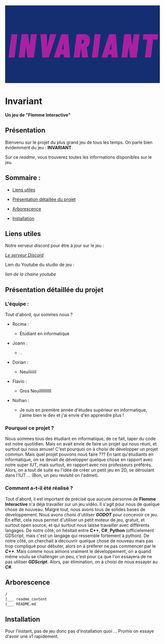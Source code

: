 ![](readme_content/Invariant_banniere.png)

# Invariant

**Un jeu de "Flemme Interactive"**
## Présentation

Bienvenu sur le projet du plus grand jeu de tous les temps. On parle bien évidemment du jeu : **INVARIANT**.

Sur ce *readme*, vous trouverez toutes les informations disponibles sur le jeu. 

## Sommaire :

* [Liens utiles](#liens-utiles)

* [Présentation détaillée du projet](#présentation-détaillée-du-projet)

* [Arborescence](#arborescence)

* [Installation](#installation)
 

## Liens utiles

Notre serveur discord pour être à jour sur le jeu :

[*Le serveur Discord*](https://discord.gg/6NFS93vJ)

Lien du Youtube du studio de jeu :

*lien de la chaine youtube*


## Présentation détaillée du projet

### L'équipe :

Tout d'abord, qui sommes nous ?

* Rocma :
    * Étudiant en informatique 

* Joann :
    * ..

* Dorian :
    * Neuiiiiiiil

* Flavio :
    * Gros Neuilllllllllll

* Nolhan :
    * Je suis en première année d'études supérieur en informatique, j'aime bien le dev et j'ai envie d'en apprendre plus !

### Pourquoi ce projet ?

Nous sommes tous des étudiant en informatique, de ce fait, taper du code est notre quotidien. Mais on avait envie de faire un projet qui nous réuni, et surtout qui nous amuse! C'est pourquoi on à choisi de développer un projet commun. Mais quel projet pouvons nous faire ??? En tant qu'étudiants en informatique, on se devait de développer quelque chose en rapport avec notre super IUT, mais surtout, en rapport avec nos professeurs préférés. Alors, on a tout de suite eu l'idée de créer un petit jeu en 2D, se déroulant dans l'IUT ... (Bon, un peu revisité on l'admet).

### Comment a-t-il été réalisé ?

Tout d'abord, il est important de précisé que aucune personne de **Flemme Interactive** n'a déjà travailler sur un jeu vidéo. Il s'agit pour nous de quelque chose de nouveau. Malgré tout, nous avons tous de solides bases de développement. Nous avons choisi d'utiliser ***GODOT*** pour concevoir ce jeu. En effet, cela nous permet d'utiliser un petit moteur de jeu, gratuit, et surtout open source, et qui surtout nous laisse travailler avec différents langages. De notre côté, on hésitait entre **C++**, **C#**, **Python** (officielement GDScript, mais c'est un langage qui ressemble fortement à python).
De notre côté, on cherchait à découvrir quelque chose de nouveau mais pas trop compliqué pour débuter, alors on à préferer ne pas commencer par le ***C++***. Mais comme nous aimons vraiment le développement, on a quand même voulu se challenger un peu, c'est pour ça que l'on essayera de ne pas utiliser ***GDScript***. Alors, par élimination, on à choisi de nous essayer au ***C#***.



## Arborescence

    /
    |___ readme_content
    |___ README.md


## Installation

Pour l'instant, pas de jeu donc pas d'installation quoi ...
Promis on essaye d'avoir une v1 rapidement.
